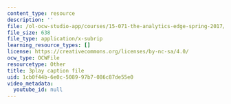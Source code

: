 ```yaml
---
content_type: resource
description: ''
file: /ol-ocw-studio-app/courses/15-071-the-analytics-edge-spring-2017/1cb0f44b6e0c508997b7086c87de55e0_xAuh5VptDQ4.vtt
file_size: 638
file_type: application/x-subrip
learning_resource_types: []
license: https://creativecommons.org/licenses/by-nc-sa/4.0/
ocw_type: OCWFile
resourcetype: Other
title: 3play caption file
uid: 1cb0f44b-6e0c-5089-97b7-086c87de55e0
video_metadata:
  youtube_id: null
---
```

